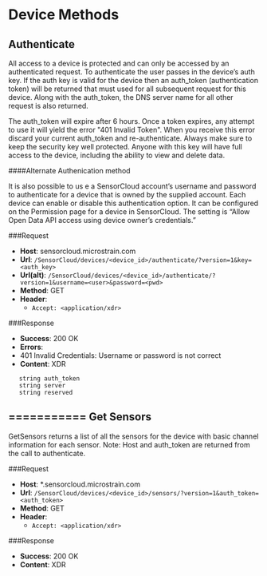 Device Methods
==============

Authenticate
------------
All access to a device is protected and can only be accessed by an authenticated request. To authenticate the user passes in the device’s auth key. If the auth key is valid for the device then an auth\_token (authentication token) will be returned that must used for all subsequent request for this device. Along with the auth\_token, the DNS server name for all other request is also returned.

The auth\_token will expire after 6 hours. Once a token expires, any attempt to use it will yield the error "401 Invalid Token". When you receive this error discard your current auth\_token and re-authenticate. Always make sure to keep the security key well protected. Anyone with this key will have full access to the device, including the ability to view and delete data.

####Alternate Authenication method

It is also possible to us e a SensorCloud account’s username and password to authenticate for a device that is owned by the supplied account. Each device can enable or disable this authentication option. It can be configured on the Permission page for a device in SensorCloud. The setting is “Allow Open Data API access using device owner’s credentials.”

###Request
* **Host**: sensorcloud.microstrain.com
* **Url**: ```/SensorCloud/devices/<device_id>/authenticate/?version=1&key=<auth_key>```
* **Url(alt)**: ```/SensorCloud/devices/<device_id>/authenticate/?version=1&username=<user>&password=<pwd>```
* **Method**: GET
* **Header**:
  * ```Accept: <application/xdr>```

###Response
* **Success**: 200 OK
* **Errors**:
 * 401 Invalid Credentials: Username or password is not correct
* **Content**: XDR
```
   string auth_token
   string server
   string reserved
```
 
===========
Get Sensors
-----------
GetSensors returns a list of all the sensors for the device with basic channel information for each sensor.
Note: Host and auth_token are returned from the call to authenticate.

###Request
* **Host**: \*.sensorcloud.microstrain.com
* **Url**: ```/SensorCloud/devices/<device_id>/sensors/?version=1&auth_token=<auth_token>```
* **Method**: GET
* **Header**:
  * ```Accept: <application/xdr>```

###Response
* **Success**: 200 OK
* **Content**: XDR
```
```









